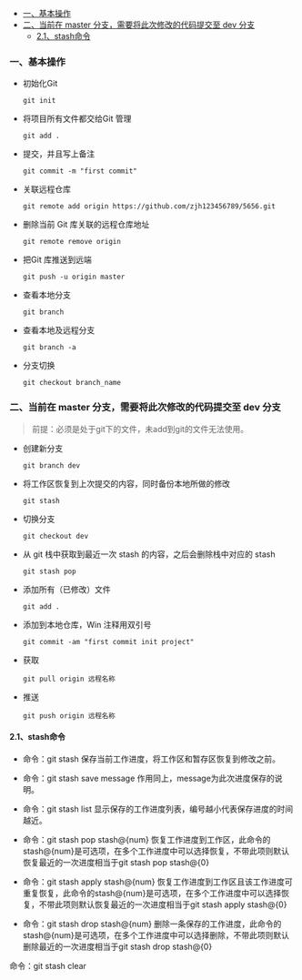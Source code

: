 
- [一、基本操作](#一基本操作)
- [二、当前在 master 分支，需要将此次修改的代码提交至 dev 分支](#二当前在-master-分支需要将此次修改的代码提交至-dev-分支)
  - [2.1、stash命令](#21stash命令)


### 一、基本操作
- 初始化Git
    ```shell
    git init                 
    ```

- 将项目所有文件都交给Git 管理
    ```shell
    git add .
    ```

-  提交，并且写上备注
    ```shell
    git commit -m "first commit"         
    ```

- 关联远程仓库
    ```shell
    git remote add origin https://github.com/zjh123456789/5656.git
    ```

- 删除当前 Git 库关联的远程仓库地址
    ```shell
    git remote remove origin
    ```

- 把Git 库推送到远端
    ```shell
    git push -u origin master
    ```

- 查看本地分支
    ```shell
    git branch
    ```  

- 查看本地及远程分支
    ```shell
    git branch -a
    ```  

- 分支切换
    ```shell
    git checkout branch_name
    ```




### 二、当前在 master 分支，需要将此次修改的代码提交至 dev 分支
> 前提：必须是处于git下的文件，未add到git的文件无法使用。

- 创建新分支
    ```shell
    git branch dev
    ```
- 将工作区恢复到上次提交的内容，同时备份本地所做的修改
    ```shell
    git stash
    ```


- 切换分支
    ```shell
    git checkout dev
    ```

- 从 git 栈中获取到最近一次 stash 的内容，之后会删除栈中对应的 stash
    ```shell
    git stash pop
    ```

- 添加所有（已修改）文件
    ```shell
    git add .
    ```

- 添加到本地仓库，Win 注释用双引号
    ```shell
    git commit -am "first commit init project"
    ```

- 获取
    ```shell
    git pull origin 远程名称
    ```

- 推送
    ```shell
    git push origin 远程名称
    ```






#### 2.1、stash命令
- 命令：git stash
保存当前工作进度，将工作区和暂存区恢复到修改之前。

- 命令：git stash save message
作用同上，message为此次进度保存的说明。

- 命令：git stash list
显示保存的工作进度列表，编号越小代表保存进度的时间越近。

- 命令：git stash pop stash@{num}
恢复工作进度到工作区，此命令的stash@{num}是可选项，在多个工作进度中可以选择恢复，不带此项则默认恢复最近的一次进度相当于git stash pop stash@{0}

- 命令：git stash apply stash@{num}
恢复工作进度到工作区且该工作进度可重复恢复，此命令的stash@{num}是可选项，在多个工作进度中可以选择恢复，不带此项则默认恢复最近的一次进度相当于git stash apply stash@{0}

- 命令：git stash drop stash@{num}
删除一条保存的工作进度，此命令的stash@{num}是可选项，在多个工作进度中可以选择删除，不带此项则默认删除最近的一次进度相当于git stash drop stash@{0}

命令：git stash clear

